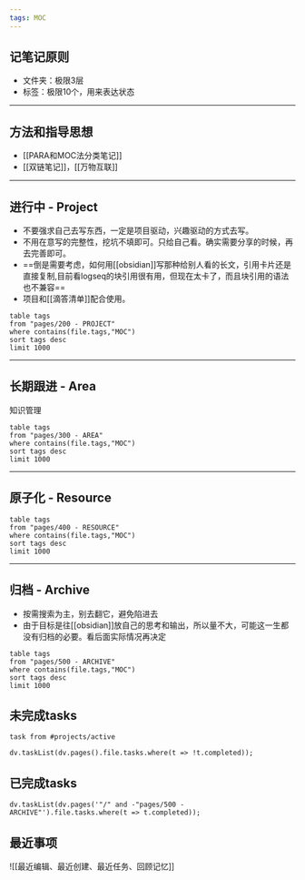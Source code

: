 ```yaml
---
tags: MOC
---
```


## 记笔记原则

- 文件夹：极限3层
- 标签：极限10个，用来表达状态
---

## 方法和指导思想

- [[PARA和MOC法分类笔记]]
- [[双链笔记]]，[[万物互联]]
---

## 进行中 - Project

- 不要强求自己去写东西，一定是项目驱动，兴趣驱动的方式去写。
- 不用在意写的完整性，挖坑不填即可。只给自己看。确实需要分享的时候，再去完善即可。
- ==倒是需要考虑，如何用[[obsidian]]写那种给别人看的长文，引用卡片还是直接复制,目前看logseq的块引用很有用，但现在太卡了，而且块引用的语法也不兼容==
- 项目和[[滴答清单]]配合使用。

```dataview
table tags
from "pages/200 - PROJECT"
where contains(file.tags,"MOC")
sort tags desc
limit 1000
```

---

## 长期跟进 - Area

知识管理

```dataview
table tags
from "pages/300 - AREA"
where contains(file.tags,"MOC")
sort tags desc
limit 1000
```

---

## 原子化 - Resource

```dataview
table tags
from "pages/400 - RESOURCE"
where contains(file.tags,"MOC")
sort tags desc
limit 1000
```

---

## 归档 - Archive

- 按需搜索为主，别去翻它，避免陷进去
- 由于目标是往[[obsidian]]放自己的思考和输出，所以量不大，可能这一生都没有归档的必要。看后面实际情况再决定

```dataview
table tags
from "pages/500 - ARCHIVE"
where contains(file.tags,"MOC")
sort tags desc
limit 1000
```
## 未完成tasks
```dataview
task from #projects/active
```
```dataviewjs
dv.taskList(dv.pages().file.tasks.where(t => !t.completed));
```

## 已完成tasks
```dataviewjs
dv.taskList(dv.pages('"/" and -"pages/500 - ARCHIVE"').file.tasks.where(t => t.completed));
```
## 最近事项

![[最近编辑、最近创建、最近任务、回顾记忆]]
